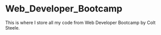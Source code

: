 # Web_Developer_Bootcamp
This is where I store all my code from Web Developer Bootcamp by Colt Steele.
